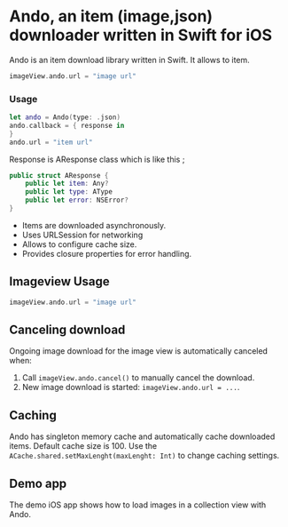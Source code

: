 # Ando, an item (image,json) downloader written in Swift for iOS

Ando is an item download library written in Swift. It allows to item.

```Swift
imageView.ando.url = "image url"
```

### Usage


```Swift
let ando = Ando(type: .json)
ando.callback = { response in
}
ando.url = "item url"
```

Response is AResponse class which is like this ;
```Swift
public struct AResponse {
    public let item: Any?
    public let type: AType
    public let error: NSError?
}
```


* Items are downloaded asynchronously.
* Uses URLSession for networking
* Allows to configure cache size.
* Provides closure properties for error handling.

## Imageview Usage

```Swift
imageView.ando.url = "image url"
```


## Canceling download

Ongoing image download for the image view is automatically canceled when:

1. Call `imageView.ando.cancel()` to manually cancel the download.
2. New image download is started: `imageView.ando.url = ...`.

##  Caching
Ando has singleton memory cache and  automatically cache downloaded items. Default cache size is 100. 
Use the `ACache.shared.setMaxLenght(maxLenght: Int)` to change caching settings. 
## Demo app

The demo iOS app shows how to load images in a collection view with Ando.


